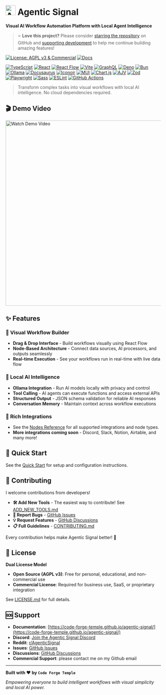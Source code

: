 # [<img src="docs/static/img/logo.svg" alt="Agentic Signal" width="32" height="32">](https://code-forge-temple.github.io/agentic-signal/) Agentic Signal

**Visual AI Workflow Automation Platform with Local Agent Intelligence**

> ⭐️ **Love this project?** Please consider [starring the repository](https://github.com/code-forge-temple/agentic-signal) on GitHub and [supporting development](https://github.com/sponsors/code-forge-temple) to help me continue building amazing features!

[![License: AGPL v3 & Commercial](https://img.shields.io/badge/License-AGPL%20v3%20%7C%20Commercial-blue.svg)](LICENSE.md)
[![Docs](https://img.shields.io/badge/docs-live-blueviolet)](https://code-forge-temple.github.io/agentic-signal/)

[![TypeScript](https://img.shields.io/badge/TypeScript-007ACC?logo=typescript&logoColor=white)](https://www.typescriptlang.org/)
[![React](https://img.shields.io/badge/React-20232A?logo=react&logoColor=61DAFB)](https://reactjs.org/)
[![React Flow](https://img.shields.io/badge/React%20Flow-FF0072?logo=reactflow&logoColor=white)](https://reactflow.dev/)
[![Vite](https://img.shields.io/badge/Vite-646CFF?logo=vite&logoColor=white)](https://vitejs.dev/)
[![GraphQL](https://img.shields.io/badge/GraphQL-E10098?logo=graphql&logoColor=white)](https://graphql.org/)
[![Deno](https://img.shields.io/badge/Deno-20232A?logo=deno&logoColor=white)](https://deno.land/)
[![Bun](https://img.shields.io/badge/Bun-20232A?logo=bun&logoColor=white)](https://bun.sh/)
[![Ollama](https://img.shields.io/badge/Ollama-000000?logo=ollama&logoColor=white)](https://ollama.ai/)
[![Docusaurus](https://img.shields.io/badge/Docusaurus-3ECC5F?logo=docusaurus&logoColor=white)](https://docusaurus.io/)
[![Iconoir](https://img.shields.io/badge/Iconoir-18181B?logo=iconoir&logoColor=white)](https://iconoir.com/)
[![MUI](https://img.shields.io/badge/MUI-007FFF?logo=mui&logoColor=white)](https://mui.com/)
[![Chart.js](https://img.shields.io/badge/Chart.js-FF6384?logo=chartdotjs&logoColor=white)](https://www.chartjs.org/)
[![AJV](https://img.shields.io/badge/AJV-EF4B4B?logo=ajv&logoColor=white)](https://ajv.js.org/)
[![Zod](https://img.shields.io/badge/Zod-3A7AFE?logo=zod&logoColor=white)](https://zod.dev/)
[![Playwright](https://img.shields.io/badge/Playwright-2EAD33?logo=playwright&logoColor=white)](https://playwright.dev/)
[![Sass](https://img.shields.io/badge/Sass-CC6699?logo=sass&logoColor=white)](https://sass-lang.com/)
[![ESLint](https://img.shields.io/badge/ESLint-4B32C3?logo=eslint&logoColor=white)](https://eslint.org/)
[![GitHub Actions](https://img.shields.io/badge/GitHub%20Actions-2088FF?logo=githubactions&logoColor=white)](https://github.com/features/actions)

> Transform complex tasks into visual workflows with local AI intelligence. No cloud dependencies required.

## 🎬 Demo Video  

[<img src="https://img.youtube.com/vi/62zk8zE6UJI/maxresdefault.jpg" alt="Watch Demo Video" width="600">](https://www.youtube.com/watch?v=62zk8zE6UJI)

## ✨ Features

### 🎯 **Visual Workflow Builder**
- **Drag & Drop Interface** - Build workflows visually using React Flow
- **Node-Based Architecture** - Connect data sources, AI processors, and outputs seamlessly
- **Real-time Execution** - See your workflows run in real-time with live data flow

### 🧠 **Local AI Intelligence**
- **Ollama Integration** - Run AI models locally with privacy and control
- **Tool Calling** - AI agents can execute functions and access external APIs
- **Structured Output** - JSON schema validation for reliable AI responses
- **Conversation Memory** - Maintain context across workflow executions

### 🔗 **Rich Integrations**
- See the [Nodes Reference](https://code-forge-temple.github.io/agentic-signal/docs/nodes/overview) for all supported integrations and node types.
- **More integrations coming soon** - Discord, Slack, Notion, Airtable, and many more!

## 🚀 Quick Start

See the [Quick Start](https://code-forge-temple.github.io/agentic-signal/docs/getting-started/windows-app/quick-start) for setup and configuration instructions.

## 🤝 Contributing

I welcome contributions from developers! 

- **🛠️ Add New Tools** - The easiest way to contribute! See [ADD_NEW_TOOLS.md](ADD_NEW_TOOLS.md)
- **🐛 Report Bugs** - [GitHub Issues](https://github.com/code-forge-temple/agentic-signal/issues)
- **💡 Request Features** - [GitHub Discussions](https://github.com/code-forge-temple/agentic-signal/discussions)
- **📋 Full Guidelines** - [CONTRIBUTING.md](CONTRIBUTING.md)

Every contribution helps make Agentic Signal better! 🚀

## 📄 License

**Dual License Model**

- **Open Source (AGPL v3)**: Free for personal, educational, and non-commercial use
- **Commercial License**: Required for business use, SaaS, or proprietary integration

See [LICENSE.md](LICENSE.md) for full details.

## 🆘 Support

- **Documentation**: [https://code-forge-temple.github.io/agentic-signal/](https://code-forge-temple.github.io/agentic-signal/)
- **Discord**: [Join the Agentic Signal Discord](https://discord.gg/HZPEbJM8)
- **Reddit**: [r/AgenticSignal](https://www.reddit.com/r/AgenticSignal/)
- **Issues**: [GitHub Issues](https://github.com/code-forge-temple/agentic-signal/issues)
- **Discussions**: [GitHub Discussions](https://github.com/code-forge-temple/agentic-signal/discussions)
- **Commercial Support**: please contact me on my Github email

---

**Built with ❤️ by `Code Forge Temple`**

*Empowering everyone to build intelligent workflows with visual simplicity and local AI power.*